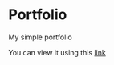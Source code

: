 # Portfolio
My simple portfolio

You can view it using this [link](https://laitooo.github.io/Portfolio/)
